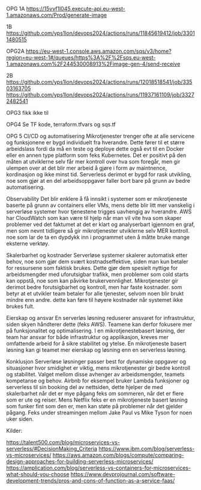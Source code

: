 OPG 1A
https://15vvf1l045.execute-api.eu-west-1.amazonaws.com/Prod/generate-image

1B
https://github.com/yps1lon/devops2024/actions/runs/11845619412/job/33011480515

OPG2A
https://eu-west-1.console.aws.amazon.com/sqs/v3/home?region=eu-west-1#/queues/https%3A%2F%2Fsqs.eu-west-1.amazonaws.com%2F244530008913%2Fimage-gen-4/send-receive

2B
https://github.com/yps1lon/devops2024/actions/runs/12018518541/job/33503163705
https://github.com/yps1lon/devops2024/actions/runs/11937161109/job/33272482541

OPG3
fikk ikke til

OPG4
Se TF kode, terraform.tfvars og sqs.tf

OPG 5
CI/CD og automatisering
Mikrotjenester trenger ofte at alle servicene og funksjonene er bygd individuelt fra hverandre. Dette fører til et større arbeidslass fordi da må en teste og deploye dette også evt til en Docker eller en annen type platform som feks Kubernetes. Det er positivt på den måten at utviklerne selv får mer kontroll over hva som foregår, men gir ulempen over at det blir mer arbeid å gjøre i form av maintnence, kordinasjon og ikke minst tid. Serverless derimot er bygd for rask utvikling, noe som gjør at en del arbeidsoppgaver faller bort bare på grunn av bedre automatisering.

Observability 
Det blir enklere å få innsikt i systemer som er mikrotjeneste baserte på grunn av containers eller VMs, mens dette blir litt mer vanskelig i serverløse systemer hvor tjenestene trigges uavhengig av hverandre. AWS har CloudWatch som kan være til hjelp når man vil vite hva som skaper problemer ved det faktumet at det er klart og analyserbart igjennom en graf, men som nevnt tidligere så gir mikrotjenester utviklerne selv MER kontroll. noe som lar de ta en dypdykk inn i programmet uten å måtte bruke mange eksterne verktøy.

Skalerbarhet og kostnader
Serverløse systemer skalerer automatisk etter behov, noe som gjør dem svært kostnadseffektive, siden man kun betaler for ressursene som faktisk brukes. Dette gjør dem spesielt nyttige for arbeidsmengder med uforutsigbar trafikk, men problemer som cold starts kan oppstå, noe som kan påvirke brukervennlighet. Mikrotjenester gir derimot bedre forutsigbarhet og kontroll, men har faste kostnader. som betyr at et utvikler team betaler for alle tjenester, selvom noen blir brukt mindre enn andre. dette kan føre til høyere kostnader når systemet ikke brukes fult.

Eierskap og ansvar
En serverløs løsning reduserer ansvaret for infrastruktur, siden skyen håndterer dette (feks AWS). Teamene kan derfor fokusere mer på  funksjonalitet og optimalisering. I en mikrotjenestebasert løsning, der team har ansvar for både infrastruktur og applikasjon, kreves mer omfattende arbeid for å sikre stabilitet og ytelse. En mikrotjeneste basert løsning kan gi teamet mer eierskap og løsning enn en serverless løsning.

Konklusjon
Serverløse løsninger passer best for dynamiske oppgaver og situasjoner hvor smidighet er viktig, mens mikrotjenester gir bedre kontroll og stabilitet. Valget mellom disse avhenger av arbeidsmengder, teamets kompetanse og behov. Airbnb for eksempel bruker Lambda funksjoner og serverless til sin booking del av nettsiden, dette hjelper de med skalerbarhet når det er mye pågang feks om sommeren, når det er flere som er ute og reiser. Mens Netflix feks er en mikrotjeneste basert løsning som funker fint som den er, men kan støte på problemer når det gjelder pågang. Feks under streamingen mellom Jake Paul vs Mike Tyson for noen uker siden.

Kilder:

https://talent500.com/blog/microservices-vs-serverless/#DecisionMaking_Criteria
https://www.ibm.com/blog/serverless-vs-microservices/
https://aws.amazon.com/blogs/compute/comparing-design-approaches-for-building-serverless-microservices/
https://amplication.com/blog/serverless-vs-containers-for-microservices-what-should-you-choose
https://www.devprojournal.com/software-development-trends/pros-and-cons-of-function-as-a-service-faas/
